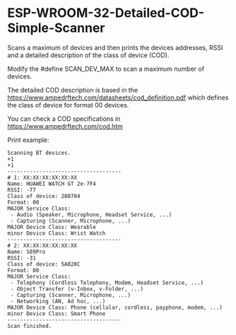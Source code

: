 # ESP-WROOM-32-Detailed-COD-Simple-Scanner
Scans a maximum of devices and then prints the devices addresses, RSSI and a detailed description of the class of device (COD).

Modify the #define SCAN_DEV_MAX to scan a maximum number of devices.

The detailed COD description is based in the https://www.ampedrftech.com/datasheets/cod_definition.pdf which defines the class of device for format 00 devices.

You can check a COD specifications in https://www.ampedrftech.com/cod.htm

Print example:
```
Scanning BT devices.
+1
+1
------------------------------------
# 1: XX:XX:XX:XX:XX:XX
Name: HUAWEI WATCH GT 2e-7F4
RSSI: -77
Class of device: 280704 
Format: 00
MAJOR Service Class:
 - Audio (Speaker, Microphone, Headset Service, ...)
 - Capturing (Scanner, Microphone, ...)
MAJOR Device Class: Wearable
minor Device Class: Wrist Watch
------------------------------------
# 2: XX:XX:XX:XX:XX:XX
Name: S89Pro
RSSI: -31
Class of device: 5A020C 
Format: 00
MAJOR Service Class:
 - Telephony (Cordless Telephony, Modem, Headset Service, ...)
 - Object Transfer (v-Inbox, v-Folder, ...)
 - Capturing (Scanner, Microphone, ...)
 - Networking (AN, Ad hoc, ...)
MAJOR Device Class: Phone (cellular, cordless, payphone, modem, ...)
minor Device Class: Smart Phone
------------------------------------
Scan finished.
```

